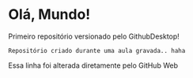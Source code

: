 # Olá, Mundo!
 Primeiro repositório versionado pelo GithubDesktop!

    Repositório criado durante uma aula gravada.. haha
    
 Essa linha foi alterada diretamente pelo GitHub Web
